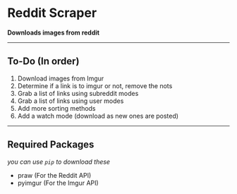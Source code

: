 # Reddit Scraper
**Downloads images from reddit**

---

## To-Do (In order)
1. Download images from Imgur
2. Determine if a link is to imgur or not, remove the nots
3. Grab a list of links using subreddit modes
4. Grab a list of links using user modes
5. Add more sorting methods
6. Add a watch mode (download as new ones are posted)

---

## Required Packages
*you can use `pip` to download these*

* praw (For the Reddit API)
* pyimgur (For the Imgur API)
